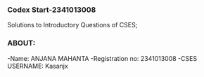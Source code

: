 ### Codex Start-2341013008
Solutions to Introductory Questions of CSES; 
### ABOUT:
-Name: ANJANA MAHANTA
-Registration no: 2341013008
-CSES USERNAME: Kasanjx

